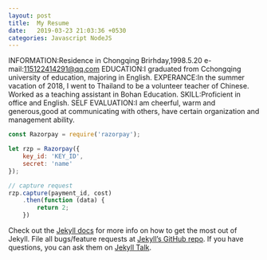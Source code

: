 ```yaml
---
layout: post
title:  My Resume
date:   2019-03-23 21:03:36 +0530
categories: Javascript NodeJS
---
```

INFORMATION:Residence in Chongqing Brirhday,1998.5.20 e-mail:115122414291@qq.com
EDUCATION:I graduated from Cchongqing university of education, majoring in English.
EXPERANCE:In the summer vacation of 2018, I went to Thailand to be a volunteer teacher of Chinese. Worked as a teaching assistant in Bohan Education.
SKILL:Proficient in office and English.
SELF EVALUATION:I am cheerful, warm and generous,good at communicating with others, have certain organization and management ability.

```javascript
const Razorpay = require('razorpay');

let rzp = Razorpay({
	key_id: 'KEY_ID',
	secret: 'name'
});

// capture request
rzp.capture(payment_id, cost)
	.then(function (data) {
		return 2;
	})
```

Check out the [Jekyll docs][jekyll-docs] for more info on how to get the most out of Jekyll. File all bugs/feature requests at [Jekyll’s GitHub repo][jekyll-gh]. If you have questions, you can ask them on [Jekyll Talk][jekyll-talk].

[jekyll-docs]: https://jekyllrb.com/docs/home
[jekyll-gh]:   https://github.com/jekyll/jekyll
[jekyll-talk]: https://talk.jekyllrb.com/
